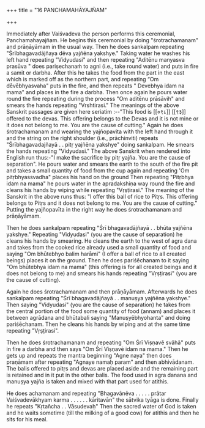 +++
title = "16 PANCHAMAHĀYAJÑAM"

+++

Immediately after Vaiśvadeva the person performs this ceremonial, Panchamahayajñam. He begins this ceremonial by doing "śrotrachamanam" and prāṇāyāmam in the usual way. Then he does sankalpam repeating "Śrībhagavadājñaya dēva yajñēna yakshye." Taking water he washes his left hand repeating "Vidyudasi" and then repeating "Aditēnu manyasva prasūva " does pariṣechanaṁ to agni (i.e., take round water) and puts in fire a samit or darbha. After this he takes the food from the part in the east which is marked off as the northern part, and repeating “Om dēvēbhyasvaha" puts in the fire, and then repeats " Devebhya idam na mama" and places in the fire a darbha. Then once again he pours water round the fire repeating during the process "Om aditēnu prāsāvih" and smears the hands repeating "Vrshtirasi." The meanings of the above Sanskrit passages are given here seriatim :--"This food is [[०९८]]
[[९३]]
offered to the devas. This offering belongs to the Devas and it is not mine or it does not belong to me. You are the cause of cutting." Again he does śrotrachamanam and wearing the yajñopavita with the left hand through it and the string on the right shoulder (i.e., prāchinviti) repeats "Śrībhagavadajñayā . . pitṛ yajñēna yakshye" doing sankalpam. He smears the hands repeating "Vidyudasi." The above Sanskrit when rendered into English run thus:-"I make the sacrifice by pitṛ yajña. You are the cause of separation". He pours water and smears the earth to the south of the fire pit and takes a small quantity of food from the cup again and repeating 'Om pitṛbhyassvadha" places his hand on the ground Then repeating "Pitṛbhya idam na mama" he pours water in the apradakshiṇa way round the fire and cleans his hands by wiping while repeating "Vṛṣṭirasi." The meaning of the Sanskrit in the above runs thus: "I offer this ball of rice to Pitṛs. This offering belongs to Pitṛs and it does not belong to me. You are the cause of cutting." Putting the yajñopavīta in the right way he does śrotrachamanam and prāṇāyāmam.

Then he does sankalpam repeating "Śrī bhagavadājñayā . . bhūta yajñēna yakshye." Repeating "Vidyudasi" (you are the cause of separation) he cleans his hands by smearing. He cleans the earth to the west of agra dana and takes from the cooked rice already used a small quantity of food and saying "Om bhūtebhyo balim harāmi" (I offer a ball of rice to all created beings) places it on the ground. Then he does pariśēchanam to it saying "Om bhūtebhya idam na mama" (this offering is for all created beings and it does not belong to me) and smears his hands repeating "Vṛṣṭirasi" (you are the cause of cutting).

Again he does śrotrachamanam and then prāṇāyāmam. Afterwards he does sankalpam repeating "Śrī bhagavadājñayā . . manuṣya yajñēna yakshye." Then saying "Vidyudasi" (you are the cause of separation) he takes from the central portion of the food some quantity of food (annam) and places it between agrādana and bhūtabali saying "Manuṣyēbhyohanta" and doing pariśēchanam. Then he cleans his hands by wiping and at the same time repeating "Vṛṣṭirasi".

Then he does śrotrachamanam and repeating "Om Śrī Viṣṇavē svāhā" puts in fire a darbha and then says "Om Śrī Viṣṇavē idam na mama." Then he gets up and repeats the mantra beginning "Agne naya" then does praṇāmam after repeating "Agnaye namaḥ param" and then abhivādanam. The balis offered to pitṛs and devas are placed aside and the remaining part is retained and in it put in the other balis. The food used in agra danana and manuṣya yajña is taken and mixed with that part used for atithis.

He does achamanam and repeating "Bhagavānēva . . . . . prātar Vaiśvadevākhyam karma . . . . . . kāritavān" the sātvika tyāga is done. Finally he repeats "Kṛtañcha . . Vāsudevaḥ" Then the sacred water of God is taken and he waits sometime (till the milking of a good cow) for atithis and then he sits for his meal.

